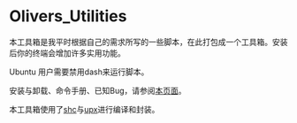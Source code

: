 # Olivers_Utilities

本工具箱是我平时根据自己的需求所写的一些脚本，在此打包成一个工具箱。安装后你的终端会增加许多实用功能。

Ubuntu 用户需要禁用dash来运行脚本。

安装与卸载、命令手册、已知Bug，请参阅[本页面](https://htw128.github.io/Olivers-Utilities/)。

本工具箱使用了[shc](https://github.com/neurobin/shc)与[upx](https://github.com/upx/upx)进行编译和封装。
